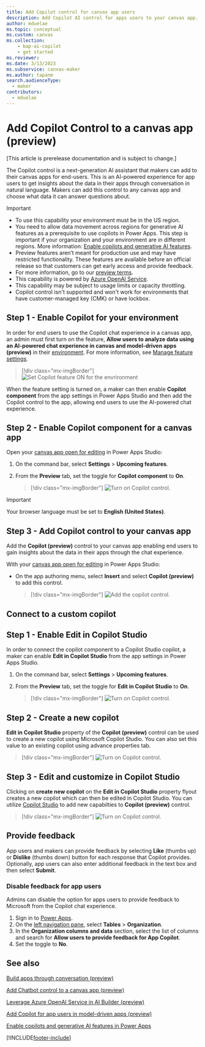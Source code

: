 ```yaml
---
title: Add Copilot control for canvas app users
description: Add Copilot AI control for apps users to your canvas app.
author: mduelae
ms.topic: conceptual
ms.custom: canvas
ms.collection: 
    - bap-ai-copilot
    - get started
ms.reviewer: 
ms.date: 3/13/2023
ms.subservice: canvas-maker
ms.author: tapanm
search.audienceType: 
  - maker
contributors:
  - mduelae
---
```


# Add Copilot Control to a canvas app (preview)

[This article is prerelease documentation and is subject to change.]

The Copilot control is a next-generation AI assistant that makers can add to their canvas apps for end-users. This is an AI-powered experience for app users to get insights about the data in their apps through conversation in natural language. Makers can add this control to any canvas app and choose what data it can answer questions about.

> [!IMPORTANT]
> - To use this capability your environment must be in the US region.
> - You need to allow data movement across regions for generative AI features as a prerequisite to use copilots in Power Apps. This step is important if your organization and your environment are in different regions. More information: [Enable copilots and generative AI features](/power-platform/admin/geographical-availability-copilot#enable-data-movement-across-regions).
> - Preview features aren’t meant for production use and may have restricted functionality. These features are available before an official release so that customers can get early access and provide feedback.
> - For more information, go to our [preview terms](https://go.microsoft.com/fwlink/?linkid=2189520).
> - This capability is powered by [Azure OpenAI Service](/azure/cognitive-services/openai/overview).
> - This capability  may be subject to usage limits or capacity throttling.
> - Copilot control isn't supported and won't work for environments that have customer-managed key (CMK) or have lockbox.

## Step 1 - Enable Copilot for your environment

In order for end users to use the Copilot chat experience in a canvas app, an admin must first turn on the feature, **Allow users to analyze data using an AI-powered chat experience in canvas and model-driven apps (preview)** in their [environment](https://admin.powerplatform.microsoft.com). For more information, see [Manage feature settings](/power-platform/admin/settings-features#copilot-preview).

> [!div class="mx-imgBorder"]
> ![Set Copilot feature ON for the envrironment](media/copilot/Copilot_for_apps_users_ON.png)

When the feature setting is turned on, a maker can then enable **Copilot component** from the app settings in Power Apps Studio and then add the Copilot control to the app, allowing end users to use the AI-powered chat experience.



## Step 2 - Enable Copilot component for a canvas app 

Open your [canvas app open for editing](edit-app.md) in Power Apps Studio:

1. On the command bar, select **Settings** > **Upcoming features**.
2. From the **Preview** tab, set the toggle for **Copilot component** to **On**.
  
   > [!div class="mx-imgBorder"]
   > ![Turn on Copilot control.](media/copilot/copilot-1.png)

   
> [!IMPORTANT]
>  Your browser language must be set to **English (United States)**.

## Step 3 - Add Copilot control to your canvas app

Add the **Copilot (preview)** control to your canvas app enabling end users to gain insights about the data in their apps through the chat experience.


With your [canvas app open for editing](edit-app.md) in Power Apps Studio:

- On the app authoring menu, select **Insert** and select **Copilot (preview)** to add this control.

   > [!div class="mx-imgBorder"]
   > ![Add the copilot control.](media/copilot/Copilot-Insert-menu.png)

## Connect to a custom copilot  
## Step 1 - Enable Edit in Copilot Studio 
In order to connect the copilot component to a Copilot Studio copilot, a maker can enable **Edit in Copilot Studio** from the app settings in Power Apps Studio.
1. On the command bar, select **Settings** > **Upcoming features**.
2. From the **Preview** tab, set the toggle for **Edit in Copilot Studio** to **On**.
  
   > [!div class="mx-imgBorder"]
   > ![Turn on Copilot control.](media/copilot/EditInCopilotStudioSetting.png)

## Step 2 - Create a new copilot  
**Edit in Copilot Studio** property of the **Copilot (preview)** control can be used to create a new copilot using Microsoft Copilot Studio. You can also set this value to an existing copilot using advance properties tab.
  
   > [!div class="mx-imgBorder"]
   > ![Turn on Copilot control.](media/copilot/CustomizeCopilot.png)

## Step 3 - Edit and customize in Copilot Studio
Clicking on **create new copilot** on the **Edit in Copilot Studio** property flyout creates a new copilot which can then be edited in Copilot Studio. You can utilize [Copilot Studio](https://learn.microsoft.com/en-us/microsoft-copilot-studio/fundamentals-get-started) to add new capabilties to **Copilot (preview)** control.
  
   >  [!div class="mx-imgBorder"]
   > ![Turn on Copilot control.](media/copilot/EditInCopilotStudio.png)


## Provide feedback

App users and makers can provide feedback by selecting **Like** (thumbs up) or **Dislike** (thumbs down) button for each response that Copilot provides. Optionally, app users can also enter additional feedback in the text box and then select **Submit**.

### Disable feedback for app users

Admins can disable the option for apps users to provide feedback to Microsoft from the Copilot chat experience.

1. Sign in to [Power Apps](https://make.powerapps.com).
2. On the [left navigation pane](intro-maker-portal.md#1--left-navigation-pane), select **Tables** > **Organization**.
3. In the **Organization columns and data** section, select the list of columns and search for **Allow users to provide feedback for App Copilot**.
4. Set the toggle to **No**.


## See also

[Build apps through conversation (preview)](ai-conversations-create-app.md)

[Add Chatbot control to a canvas app (preview)](add-ai-chatbot.md)

[Leverage Azure OpenAI Service in AI Builder (preview)](/ai-builder/prebuilt-azure-openai) 

[Add Copilot for app users in model-driven apps (preview)](../model-driven-apps/add-ai-copilot.md)

[Enable copilots and generative AI features in Power Apps](/power-platform/admin/geographical-availability-copilot#enable-data-movement-across-regions)




[!INCLUDE[footer-include](../../includes/footer-banner.md)]
